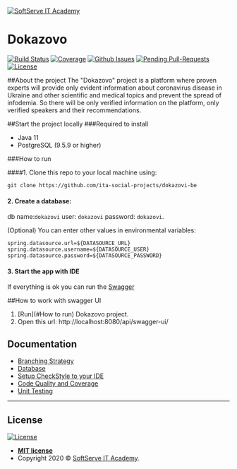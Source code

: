 <a href="https://softserve.academy/"><img src="https://s.057.ua/section/newsInternalIcon/upload/images/news/icon/000/050/792/vnutr_5ce4f980ef15f.jpg" title="SoftServe IT Academy" alt="SoftServe IT Academy"></a>

# Dokazovo

[![Build Status](https://img.shields.io/travis/ita-social-projects/dokazovi-be/master?style=flat-square)](https://travis-ci.org/github/ita-social-projects/dokazovi-be)
[![Coverage](https://sonarcloud.io/api/project_badges/measure?project=ita-social-projects_dokazovi-be&metric=coverage)](https://sonarcloud.io/dashboard?id=ita-social-projects_dokazovi-be)
[![Github Issues](https://img.shields.io/github/issues/ita-social-projects/dokazovi-be?style=flat-square)](https://github.com/ita-social-projects/dokazovi-be/issues)
[![Pending Pull-Requests](https://img.shields.io/github/issues-pr/ita-social-projects/dokazovi-be?style=flat-square)](https://github.com/ita-social-projects/dokazovi-be/pulls)
[![License](http://img.shields.io/:license-mit-blue.svg?style=flat-square)](http://badges.mit-license.org)

##About the project
The "Dokazovo" project is a platform where proven experts will provide only evident information about coronavirus disease in Ukraine and other scientific and medical topics and prevent the spread of infodemia.
So there will be only verified information on the platform, only verified speakers and their recommendations.


##Start the project locally
###Required to install
* Java 11
* PostgreSQL (9.5.9 or higher)

###How to run

####1. Clone this repo to your local machine using:

```shell
git clone https://github.com/ita-social-projects/dokazovi-be
```

#### 2. Create a database: 

db name:`dokazovi` user: `dokazovi` password: `dokazovi`.

(Optional) You can enter other values in environmental variables:
```properties
spring.datasource.url=${DATASOURCE_URL}
spring.datasource.username=${DATASOURCE_USER}
spring.datasource.password=${DATASOURCE_PASSWORD}
```
#### 3. Start the app with IDE

If everything is ok you can run the [Swagger](#How-to-work-with-swagger-UI)

##How to work with swagger UI

1. [Run](#How to run) Dokazovo project.
2. Open this url: http://localhost:8080/api/swagger-ui/

## Documentation
* [Branching Strategy](https://github.com/ita-social-projects/dokazovi-be/wiki/Branching-Strategy)
* [Database](https://github.com/ita-social-projects/dokazovi-be/wiki/Database)
* [Setup CheckStyle to your IDE](https://github.com/ita-social-projects/dokazovi-be/wiki/Setup-CheckStyle-to-your-IDE)
* [Code Quality and Coverage](https://github.com/ita-social-projects/dokazovi-be/wiki/Code-Quality-and-Coverage)
* [Unit Testing](https://github.com/ita-social-projects/dokazovi-be/wiki/Unit-Testing)
---

## License

[![License](http://img.shields.io/:license-mit-blue.svg?style=flat-square)](http://badges.mit-license.org)

- **[MIT license](http://opensource.org/licenses/mit-license.php)**
- Copyright 2020 © <a href="https://softserve.academy/" target="_blank"> SoftServe IT Academy</a>.